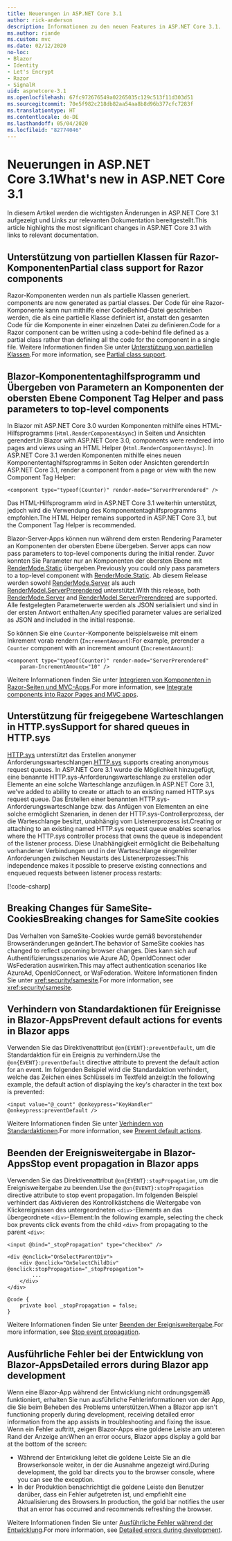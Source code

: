```yaml
---
title: Neuerungen in ASP.NET Core 3.1
author: rick-anderson
description: Informationen zu den neuen Features in ASP.NET Core 3.1.
ms.author: riande
ms.custom: mvc
ms.date: 02/12/2020
no-loc:
- Blazor
- Identity
- Let's Encrypt
- Razor
- SignalR
uid: aspnetcore-3.1
ms.openlocfilehash: 67fc972676549a02265035c129c513f11d303d51
ms.sourcegitcommit: 70e5f982c218db82aa54aa8b8d96b377cfc7283f
ms.translationtype: HT
ms.contentlocale: de-DE
ms.lasthandoff: 05/04/2020
ms.locfileid: "82774046"
---
```

# <a name="whats-new-in-aspnet-core-31"></a><span data-ttu-id="2605d-103">Neuerungen in ASP.NET Core 3.1</span><span class="sxs-lookup"><span data-stu-id="2605d-103">What's new in ASP.NET Core 3.1</span></span>

<span data-ttu-id="2605d-104">In diesem Artikel werden die wichtigsten Änderungen in ASP.NET Core 3.1 aufgezeigt und Links zur relevanten Dokumentation bereitgestellt.</span><span class="sxs-lookup"><span data-stu-id="2605d-104">This article highlights the most significant changes in ASP.NET Core 3.1 with links to relevant documentation.</span></span>

## <a name="partial-class-support-for-razor-components"></a><span data-ttu-id="2605d-105">Unterstützung von partiellen Klassen für Razor-Komponenten</span><span class="sxs-lookup"><span data-stu-id="2605d-105">Partial class support for Razor components</span></span>

Razor<span data-ttu-id="2605d-106">-Komponenten werden nun als partielle Klassen generiert.</span><span class="sxs-lookup"><span data-stu-id="2605d-106"> components are now generated as partial classes.</span></span> <span data-ttu-id="2605d-107">Der Code für eine Razor-Komponente kann nun mithilfe einer CodeBehind-Datei geschrieben werden, die als eine partielle Klasse definiert ist, anstatt den gesamten Code für die Komponente in einer einzelnen Datei zu definieren.</span><span class="sxs-lookup"><span data-stu-id="2605d-107">Code for a Razor component can be written using a code-behind file defined as a partial class rather than defining all the code for the component in a single file.</span></span> <span data-ttu-id="2605d-108">Weitere Informationen finden Sie unter [Unterstützung von partiellen Klassen](xref:blazor/components#partial-class-support).</span><span class="sxs-lookup"><span data-stu-id="2605d-108">For more information, see [Partial class support](xref:blazor/components#partial-class-support).</span></span>

## <a name="blazor-component-tag-helper-and-pass-parameters-to-top-level-components"></a>Blazor<span data-ttu-id="2605d-109">-Komponententaghilfsprogramm und Übergeben von Parametern an Komponenten der obersten Ebene</span><span class="sxs-lookup"><span data-stu-id="2605d-109"> Component Tag Helper and pass parameters to top-level components</span></span>

<span data-ttu-id="2605d-110">In Blazor mit ASP.NET Core 3.0 wurden Komponenten mithilfe eines HTML-Hilfsprogramms (`Html.RenderComponentAsync`) in Seiten und Ansichten gerendert.</span><span class="sxs-lookup"><span data-stu-id="2605d-110">In Blazor with ASP.NET Core 3.0, components were rendered into pages and views using an HTML Helper (`Html.RenderComponentAsync`).</span></span> <span data-ttu-id="2605d-111">In ASP.NET Core 3.1 werden Komponenten mithilfe eines neuen Komponententaghilfsprogramms in Seiten oder Ansichten gerendert:</span><span class="sxs-lookup"><span data-stu-id="2605d-111">In ASP.NET Core 3.1, render a component from a page or view with the new Component Tag Helper:</span></span>

```cshtml
<component type="typeof(Counter)" render-mode="ServerPrerendered" />
```

<span data-ttu-id="2605d-112">Das HTML-Hilfsprogramm wird in ASP.NET Core 3.1 weiterhin unterstützt, jedoch wird die Verwendung des Komponententaghilfsprogramms empfohlen.</span><span class="sxs-lookup"><span data-stu-id="2605d-112">The HTML Helper remains supported in ASP.NET Core 3.1, but the Component Tag Helper is recommended.</span></span>

Blazor<span data-ttu-id="2605d-113">-Server-Apps können nun während dem ersten Rendering Parameter an Komponenten der obersten Ebene übergeben.</span><span class="sxs-lookup"><span data-stu-id="2605d-113"> Server apps can now pass parameters to top-level components during the initial render.</span></span> <span data-ttu-id="2605d-114">Zuvor konnten Sie Parameter nur an Komponenten der obersten Ebene mit [RenderMode.Static](xref:Microsoft.AspNetCore.Mvc.Rendering.RenderMode.Static) übergeben.</span><span class="sxs-lookup"><span data-stu-id="2605d-114">Previously you could only pass parameters to a top-level component with [RenderMode.Static](xref:Microsoft.AspNetCore.Mvc.Rendering.RenderMode.Static).</span></span> <span data-ttu-id="2605d-115">Ab diesem Release werden sowohl [RenderMode.Server](xref:Microsoft.AspNetCore.Mvc.Rendering.RenderMode.Server) als auch [RenderModel.ServerPrerendered](xref:Microsoft.AspNetCore.Mvc.Rendering.RenderMode.ServerPrerendered) unterstützt.</span><span class="sxs-lookup"><span data-stu-id="2605d-115">With this release, both [RenderMode.Server](xref:Microsoft.AspNetCore.Mvc.Rendering.RenderMode.Server) and [RenderModel.ServerPrerendered](xref:Microsoft.AspNetCore.Mvc.Rendering.RenderMode.ServerPrerendered) are supported.</span></span> <span data-ttu-id="2605d-116">Alle festgelegten Parameterwerte werden als JSON serialisiert und sind in der ersten Antwort enthalten.</span><span class="sxs-lookup"><span data-stu-id="2605d-116">Any specified parameter values are serialized as JSON and included in the initial response.</span></span>

<span data-ttu-id="2605d-117">So können Sie eine `Counter`-Komponente beispielsweise mit einem Inkrement vorab rendern (`IncrementAmount`):</span><span class="sxs-lookup"><span data-stu-id="2605d-117">For example, prerender a `Counter` component with an increment amount (`IncrementAmount`):</span></span>

```cshtml
<component type="typeof(Counter)" render-mode="ServerPrerendered" 
    param-IncrementAmount="10" />
```

<span data-ttu-id="2605d-118">Weitere Informationen finden Sie unter [Integrieren von Komponenten in Razor-Seiten und MVC-Apps](xref:blazor/integrate-components).</span><span class="sxs-lookup"><span data-stu-id="2605d-118">For more information, see [Integrate components into Razor Pages and MVC apps](xref:blazor/integrate-components).</span></span>

## <a name="support-for-shared-queues-in-httpsys"></a><span data-ttu-id="2605d-119">Unterstützung für freigegebene Warteschlangen in HTTP.sys</span><span class="sxs-lookup"><span data-stu-id="2605d-119">Support for shared queues in HTTP.sys</span></span>

<span data-ttu-id="2605d-120">[HTTP.sys](xref:fundamentals/servers/httpsys) unterstützt das Erstellen anonymer Anforderungswarteschlangen.</span><span class="sxs-lookup"><span data-stu-id="2605d-120">[HTTP.sys](xref:fundamentals/servers/httpsys) supports creating anonymous request queues.</span></span> <span data-ttu-id="2605d-121">In ASP.NET Core 3.1 wurde die Möglichkeit hinzugefügt, eine benannte HTTP.sys-Anforderungswarteschlange zu erstellen oder Elemente an eine solche Warteschlange anzufügen.</span><span class="sxs-lookup"><span data-stu-id="2605d-121">In ASP.NET Core 3.1, we've added to ability to create or attach to an existing named HTTP.sys request queue.</span></span> <span data-ttu-id="2605d-122">Das Erstellen einer benannten HTTP.sys-Anforderungswarteschlange bzw. das Anfügen von Elementen an eine solche ermöglicht Szenarien, in denen der HTTP.sys-Controllerprozess, der die Warteschlange besitzt, unabhängig vom Listenerprozess ist.</span><span class="sxs-lookup"><span data-stu-id="2605d-122">Creating or attaching to an existing named HTTP.sys request queue enables scenarios where the HTTP.sys controller process that owns the queue is independent of the listener process.</span></span> <span data-ttu-id="2605d-123">Diese Unabhängigkeit ermöglicht die Beibehaltung vorhandener Verbindungen und in der Warteschlange eingereihter Anforderungen zwischen Neustarts des Listenerprozesses:</span><span class="sxs-lookup"><span data-stu-id="2605d-123">This independence makes it possible to preserve existing connections and enqueued requests between listener process restarts:</span></span>

[!code-csharp[](sample/Program.cs?name=snippet)]

## <a name="breaking-changes-for-samesite-cookies"></a><span data-ttu-id="2605d-124">Breaking Changes für SameSite-Cookies</span><span class="sxs-lookup"><span data-stu-id="2605d-124">Breaking changes for SameSite cookies</span></span>

<span data-ttu-id="2605d-125">Das Verhalten von SameSite-Cookies wurde gemäß bevorstehender Browseränderungen geändert.</span><span class="sxs-lookup"><span data-stu-id="2605d-125">The behavior of SameSite cookies has changed to reflect upcoming browser changes.</span></span> <span data-ttu-id="2605d-126">Dies kann sich auf Authentifizierungsszenarios wie Azure AD, OpenIdConnect oder WsFederation auswirken.</span><span class="sxs-lookup"><span data-stu-id="2605d-126">This may affect authentication scenarios like AzureAd, OpenIdConnect, or WsFederation.</span></span> <span data-ttu-id="2605d-127">Weitere Informationen finden Sie unter <xref:security/samesite>.</span><span class="sxs-lookup"><span data-stu-id="2605d-127">For more information, see <xref:security/samesite>.</span></span>

## <a name="prevent-default-actions-for-events-in-blazor-apps"></a><span data-ttu-id="2605d-128">Verhindern von Standardaktionen für Ereignisse in Blazor-Apps</span><span class="sxs-lookup"><span data-stu-id="2605d-128">Prevent default actions for events in Blazor apps</span></span>

<span data-ttu-id="2605d-129">Verwenden Sie das Direktivenattribut `@on{EVENT}:preventDefault`, um die Standardaktion für ein Ereignis zu verhindern.</span><span class="sxs-lookup"><span data-stu-id="2605d-129">Use the `@on{EVENT}:preventDefault` directive attribute to prevent the default action for an event.</span></span> <span data-ttu-id="2605d-130">Im folgenden Beispiel wird die Standardaktion verhindert, welche das Zeichen eines Schlüssels im Textfeld anzeigt:</span><span class="sxs-lookup"><span data-stu-id="2605d-130">In the following example, the default action of displaying the key's character in the text box is prevented:</span></span>

```razor
<input value="@_count" @onkeypress="KeyHandler" @onkeypress:preventDefault />
```

<span data-ttu-id="2605d-131">Weitere Informationen finden Sie unter [Verhindern von Standardaktionen](xref:blazor/event-handling#prevent-default-actions).</span><span class="sxs-lookup"><span data-stu-id="2605d-131">For more information, see [Prevent default actions](xref:blazor/event-handling#prevent-default-actions).</span></span>

## <a name="stop-event-propagation-in-blazor-apps"></a><span data-ttu-id="2605d-132">Beenden der Ereignisweitergabe in Blazor-Apps</span><span class="sxs-lookup"><span data-stu-id="2605d-132">Stop event propagation in Blazor apps</span></span>

<span data-ttu-id="2605d-133">Verwenden Sie das Direktivenattribut `@on{EVENT}:stopPropagation`, um die Ereignisweitergabe zu beenden.</span><span class="sxs-lookup"><span data-stu-id="2605d-133">Use the `@on{EVENT}:stopPropagation` directive attribute to stop event propagation.</span></span> <span data-ttu-id="2605d-134">Im folgenden Beispiel verhindert das Aktivieren des Kontrollkästchens die Weitergabe von Klickereignissen des untergeordneten `<div>`-Elements an das übergeordnete `<div>`-Element:</span><span class="sxs-lookup"><span data-stu-id="2605d-134">In the following example, selecting the check box prevents click events from the child `<div>` from propagating to the parent `<div>`:</span></span>

```razor
<input @bind="_stopPropagation" type="checkbox" />

<div @onclick="OnSelectParentDiv">
    <div @onclick="OnSelectChildDiv" @onclick:stopPropagation="_stopPropagation">
        ...
    </div>
</div>

@code {
    private bool _stopPropagation = false;
}
```

<span data-ttu-id="2605d-135">Weitere Informationen finden Sie unter [Beenden der Ereignisweitergabe](xref:blazor/event-handling#stop-event-propagation).</span><span class="sxs-lookup"><span data-stu-id="2605d-135">For more information, see [Stop event propagation](xref:blazor/event-handling#stop-event-propagation).</span></span>

## <a name="detailed-errors-during-blazor-app-development"></a><span data-ttu-id="2605d-136">Ausführliche Fehler bei der Entwicklung von Blazor-Apps</span><span class="sxs-lookup"><span data-stu-id="2605d-136">Detailed errors during Blazor app development</span></span>

<span data-ttu-id="2605d-137">Wenn eine Blazor-App während der Entwicklung nicht ordnungsgemäß funktioniert, erhalten Sie nun ausführliche Fehlerinformationen von der App, die Sie beim Beheben des Problems unterstützen.</span><span class="sxs-lookup"><span data-stu-id="2605d-137">When a Blazor app isn't functioning properly during development, receiving detailed error information from the app assists in troubleshooting and fixing the issue.</span></span> <span data-ttu-id="2605d-138">Wenn ein Fehler auftritt, zeigen Blazor-Apps eine goldene Leiste am unteren Rand der Anzeige an:</span><span class="sxs-lookup"><span data-stu-id="2605d-138">When an error occurs, Blazor apps display a gold bar at the bottom of the screen:</span></span>

* <span data-ttu-id="2605d-139">Während der Entwicklung leitet die goldene Leiste Sie an die Browserkonsole weiter, in der die Ausnahme angezeigt wird.</span><span class="sxs-lookup"><span data-stu-id="2605d-139">During development, the gold bar directs you to the browser console, where you can see the exception.</span></span>
* <span data-ttu-id="2605d-140">In der Produktion benachrichtigt die goldene Leiste den Benutzer darüber, dass ein Fehler aufgetreten ist, und empfiehlt eine Aktualisierung des Browsers.</span><span class="sxs-lookup"><span data-stu-id="2605d-140">In production, the gold bar notifies the user that an error has occurred and recommends refreshing the browser.</span></span>

<span data-ttu-id="2605d-141">Weitere Informationen finden Sie unter [Ausführliche Fehler während der Entwicklung](xref:blazor/handle-errors#detailed-errors-during-development).</span><span class="sxs-lookup"><span data-stu-id="2605d-141">For more information, see [Detailed errors during development](xref:blazor/handle-errors#detailed-errors-during-development).</span></span>
